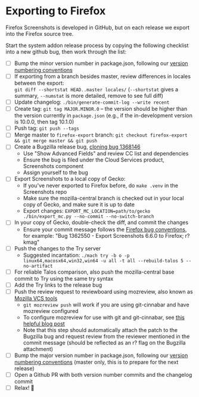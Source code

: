 # Exporting to Firefox

Firefox Screenshots is developed in GitHub, but on each release we export into the Firefox
source tree.

Start the system addon release process by copying the following checklist into a new github bug, then work through the list:

- [ ] Bump the minor version number in package.json, following our [version numbering conventions](https://github.com/mozilla-services/screenshots/issues/2647)
- [ ] If exporting from a branch besides master, review differences in locales between the export: <br> `git diff --shortstat HEAD..master locales/` (`--shortstat` gives a summary, `--numstat` is more detailed, remove to see full diff)
- [ ] Update changelog: `./bin/generate-commit-log --write recent`
- [ ] Create tag: `git tag MAJOR.MINOR.0` – the version should be higher than the version currently in `package.json` (e.g., if the in-development version is 10.0.0, then tag 10.1.0)
- [ ] Push tag: `git push --tags`
- [ ] Merge master to `firefox-export` branch: `git checkout firefox-export && git merge master && git push`
- [ ] Create a Bugzilla release bug, [cloning bug 1368146](https://bugzilla.mozilla.org/enter_bug.cgi?format=__default__&product=Cloud%20Services&cloned_bug_id=1368146)
  - Use "Show Advanced Fields" and review CC list and dependencies
  - Ensure the bug is filed under the Cloud Services product, Screenshots component
  - Assign yourself to the bug
- [ ] Export Screenshots to a local copy of Gecko:
  - If you've never exported to Firefox before, do `make .venv` in the Screenshots repo
  - Make sure the mozilla-central branch is checked out in your local copy of Gecko, and make sure it is up to date
  - Export changes: `EXPORT_MC_LOCATION=path/to/gecko ./bin/export_mc.py --no-commit --no-switch-branch`
- [ ] In your copy of Gecko, double-check the diff, and commit the changes
  - Ensure your commit message follows the [Firefox bug conventions](https://mdn.io/Committing_Rules_and_Responsibilities), for example: "Bug 1362550 - Export Screenshots 6.6.0 to Firefox; r?kmag"
- [ ] Push the changes to the Try server
  - Suggested incantation: `./mach try -b o -p linux64,macosx64,win32,win64 -u all -t all --rebuild-talos 5 --no-artifact`
- [ ] For reliable Talos comparison, also push the mozilla-central base commit to Try using the same try syntax
- [ ] Add the Try links to the release bug
- [ ] Push the review request to reviewboard using mozreview, also known as [Mozilla VCS tools](https://mozilla-version-control-tools.readthedocs.io/en/latest/)
  - `git mozreview push` will work if you are using git-cinnabar and have mozreview configured
  - To configure mozreview for use with git and git-cinnabar, see [this helpful blog post](https://sny.no/2016/03/geckogit)
  - Note that this step should automatically attach the patch to the Bugzilla bug and request review from the reviewer mentioned in the commit message (should be reflected as an r? flag on the Bugzilla attachment)
- [ ] Bump the major version number in package.json, following our [version numbering conventions](https://github.com/mozilla-services/screenshots/issues/2647) (master only, this is to prepare for the next release)
- [ ] Open a Github PR with both version number commits and the changelog commit
- [ ] Relax! :beers:
